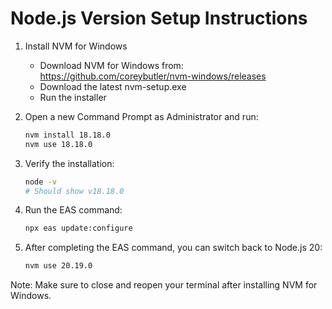 # Node.js Version Setup Instructions

1. Install NVM for Windows
   - Download NVM for Windows from: https://github.com/coreybutler/nvm-windows/releases
   - Download the latest nvm-setup.exe
   - Run the installer

2. Open a new Command Prompt as Administrator and run:
   ```bash
   nvm install 18.18.0
   nvm use 18.18.0
   ```

3. Verify the installation:
   ```bash
   node -v
   # Should show v18.18.0
   ```

4. Run the EAS command:
   ```bash
   npx eas update:configure
   ```

5. After completing the EAS command, you can switch back to Node.js 20:
   ```bash
   nvm use 20.19.0
   ```

Note: Make sure to close and reopen your terminal after installing NVM for Windows.
